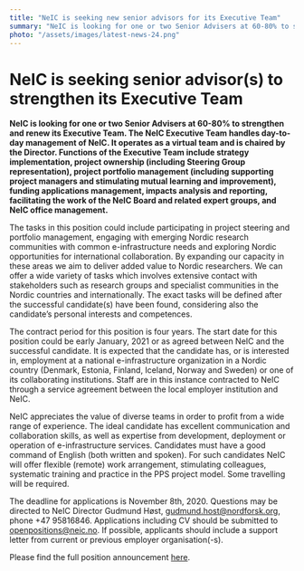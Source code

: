 ```yaml
---
title: "NeIC is seeking new senior advisors for its Executive Team"
summary: "NeIC is looking for one or two Senior Advisers at 60-80% to strengthen and renew its Executive Team. The deadline to apply is 8th November."
photo: "/assets/images/latest-news-24.png"
---
```


NeIC is seeking senior advisor(s) to strengthen its Executive Team
===========================

**NeIC is looking for one or two Senior Advisers at 60-80% to strengthen and renew its Executive Team. The NeIC Executive Team handles day-to-day management of NeIC. It operates as a virtual team and is chaired by the Director. Functions of the Executive Team include strategy implementation, project ownership (including Steering Group representation), project portfolio management (including supporting project managers and stimulating mutual learning and improvement), funding applications management, impacts analysis and reporting, facilitating the work of the NeIC Board and related expert groups, and NeIC office management.**

The tasks in this position could include participating in project steering and portfolio management, engaging with emerging Nordic research communities with common e-infrastructure needs and exploring Nordic opportunities for international collaboration. By expanding our capacity in these areas we aim to deliver added value to Nordic researchers. We can offer a wide variety of tasks which involves extensive contact with stakeholders such as research groups and specialist communities in the Nordic countries and internationally. The exact tasks will be defined after the successful candidate(s) have been found, considering also the candidate’s personal interests and competences.

The contract period for this position is four years. The start date for this position could be early January, 2021 or as agreed between NeIC and the successful candidate. It is expected that the candidate has, or is interested in, employment at a national e-infrastructure organization in a Nordic country (Denmark, Estonia, Finland, Iceland, Norway and Sweden) or one of its collaborating institutions. Staff are in this instance contracted to NeIC through a service agreement between the local employer institution and NeIC. 

NeIC appreciates the value of diverse teams in order to profit from a wide range of experience. The ideal candidate has excellent communication and collaboration skills, as well as expertise from development, deployment or operation of e-infrastructure services. Candidates must have a good command of English (both written and spoken). For such candidates NeIC will offer flexible (remote) work arrangement, stimulating colleagues, systematic training and practice in the PPS project model. Some travelling will be required.

The deadline for applications is November 8th, 2020. Questions may be directed to NeIC Director Gudmund Høst, gudmund.host@nordforsk.org, phone +47 95816846. Applications including CV should be submitted to openpositions@neic.no. If possible, applicants should include a support letter from current or previous employer organisation(-s).

Please find the full position announcement [here](https://wiki.neic.no/w/ext/img_auth.php/e/e3/201007-Open-position-senior-advisor.pdf).
